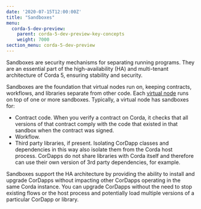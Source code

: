 ```yaml
---
date: '2020-07-15T12:00:00Z'
title: "Sandboxes"
menu:
  corda-5-dev-preview:
    parent: corda-5-dev-preview-key-concepts
    weight: 7000
section_menu: corda-5-dev-preview
---
```


[In Corda 4, we assume that you’re running your own node, which is akin to you playing with your own sand in your own garden. And we also assume that you’re a responsible adult: we trust you to take care and we assume you’re not going to deliberately ruin your grass. So Corda didn’t have a sandbox. In Corda 5 we can’t make these assumptions. In Corda 5, it’s more like the garden is shared amongst multiple houses or apartments. We can’t assume everybody will be careful and some of them may be positively malicious.]: #

Sandboxes are security mechanisms for separating running programs. They are an essential part of the high-availability (HA) and multi-tenant architecture of Corda 5, ensuring stability and security. 

Sandboxes are the foundation that virtual nodes run on, keeping contracts, workflows, and libraries separate from other code. Each [virtual node](virtual-nodes.html) runs on top of one or more sandboxes. Typically, a virtual node has sandboxes for:
* Contract code. When you verify a contract on Corda, it checks that all versions of that contract comply with the code that existed in that sandbox when the contract was signed.
* Workflow.
* Third party libraries, if present.
 Isolating CorDapp classes and dependencies in this way also isolate them from the Corda host process. CorDapps do not share libraries with Corda itself and therefore can use their own version of 3rd party dependencies, for example.

Sandboxes support the HA architecture by providing the ability to install and upgrade CorDapps without impacting other CorDapps operating in the same Corda instance. You can upgrade CorDapps without the need to stop existing flows or the host process and potentially load multiple versions of a particular CorDapp or library.

